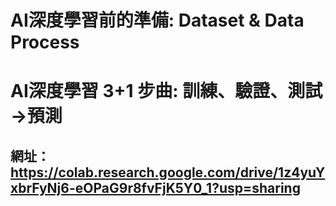 # AI深度學習前的準備: Dataset & Data Process
# AI深度學習 3+1 步曲: 訓練、驗證、測試 →預測
## 網址：https://colab.research.google.com/drive/1z4yuYxbrFyNj6-eOPaG9r8fvFjK5Y0_1?usp=sharing
